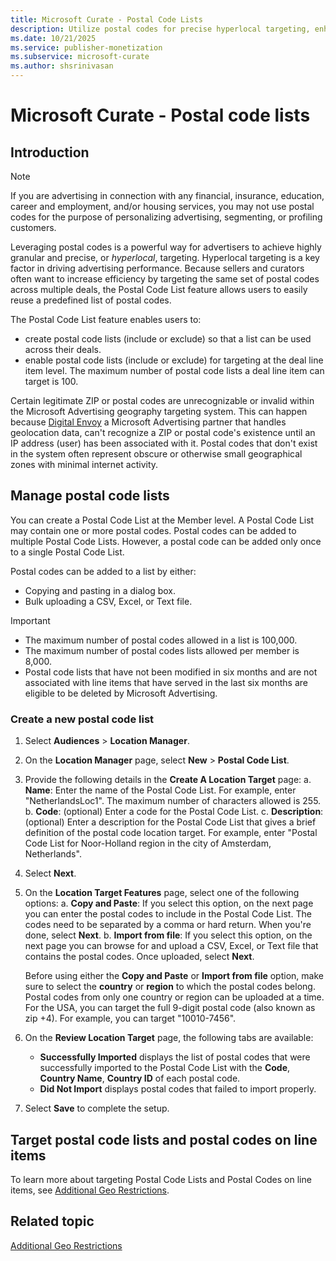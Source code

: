 ```yaml
---
title: Microsoft Curate - Postal Code Lists
description: Utilize postal codes for precise hyperlocal targeting, enhancing advertiser strategies with detailed postal code lists.
ms.date: 10/21/2025
ms.service: publisher-monetization
ms.subservice: microsoft-curate
ms.author: shsrinivasan
---
```


# Microsoft Curate - Postal code lists

## Introduction

> [!NOTE]
> If you are advertising in connection with any financial, insurance, education, career and employment, and/or housing services, you may not use postal codes for the purpose of personalizing advertising, segmenting, or profiling customers.

Leveraging postal codes is a powerful way for advertisers to achieve highly granular and precise, or *hyperlocal*, targeting. Hyperlocal targeting is a key factor in driving advertising performance. Because sellers and curators often want to increase efficiency by targeting the same set of postal codes across multiple deals, the Postal Code List feature allows users to easily reuse a predefined list of postal codes.

The Postal Code List feature enables users to:

- create postal code lists (include or exclude) so that a list can be used across their deals.
- enable postal code lists (include or exclude) for targeting at the deal line item level. The maximum number of postal code lists a deal line item can target is 100.

Certain legitimate ZIP or postal codes are unrecognizable or invalid within the Microsoft Advertising geography targeting system. This can happen because [Digital Envoy](https://www.digitalelement.com/) a Microsoft Advertising partner that handles geolocation data, can't recognize a ZIP or postal code's existence until an IP address (user) has been associated with it. Postal codes that don't exist in the system often represent obscure or otherwise small geographical zones with minimal internet activity.

## Manage postal code lists

You can create a Postal Code List at the Member level. A Postal Code List may contain one or more postal codes. Postal codes can be added to multiple Postal Code Lists. However, a postal code can be added only once to a single Postal Code List.

Postal codes can be added to a list by either:

- Copying and pasting in a dialog box.
- Bulk uploading a CSV, Excel, or Text file.

> [!IMPORTANT]
>
> - The maximum number of postal codes allowed in a list is 100,000.
> - The maximum number of postal codes lists allowed per member is 8,000.
> - Postal code lists that have not been modified in six months and are not associated with line items that have served in the last six months are eligible to be deleted by Microsoft Advertising.

### Create a new postal code list

1. Select **Audiences** >  **Location Manager**.
1. On the **Location Manager** page, select **New** >  **Postal Code List**.
1. Provide the following details in the **Create A Location Target** page:
    a. **Name**: Enter the name of the Postal Code List. For example, enter "NetherlandsLoc1". The maximum number of characters allowed is 255.
    b. **Code**: (optional) Enter a code for the Postal Code List.
    c. **Description**: (optional) Enter a description for the Postal Code List that gives a brief definition of the postal code location target. For example, enter "Postal Code List for Noor-Holland region in the city of Amsterdam, Netherlands".
1. Select **Next**.
1. On the **Location Target Features** page, select one of the following options:
    a. **Copy and Paste**: If you select this option, on the next page you can enter the postal codes to include in the Postal Code List. The codes need to be separated by a comma or hard return. When you're done, select **Next**.
    b. **Import from file**: If you select this option, on the next page you can browse for and upload a CSV, Excel, or Text file that contains the postal codes. Once uploaded, select **Next**.

    Before using either the **Copy and Paste** or **Import from file** option, make sure to select the **country** or **region** to which the postal codes belong. Postal codes from only one country or region can be uploaded at a time. For the USA, you can target the full 9-digit postal code (also known as zip +4). For example, you can target "10010-7456".

1. On the **Review Location Target** page, the following tabs are available:
    - **Successfully Imported** displays the list of postal codes that were successfully imported to the Postal Code List with the **Code**, **Country Name**, **Country ID** of each postal code.
    - **Did Not Import** displays postal codes that failed to import properly.
1. Select **Save** to complete the setup.

## Target postal code lists and postal codes on line items

To learn more about targeting Postal Code Lists and Postal Codes on line items, see [Additional Geo Restrictions](additional-geo-restrictions-ali.md).

## Related topic

[Additional Geo Restrictions](additional-geo-restrictions-ali.md)
